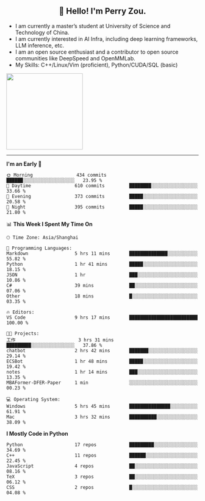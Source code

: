 <h2 align="center">👋 Hello! I'm Perry Zou.</h2>

- I am currently a master’s student at University of Science and Technology of China.
- I am currently interested in AI Infra, including deep learning frameworks, LLM inference, etc.
- I am an open source enthusiast and a contributor to open source communities like DeepSpeed and OpenMMLab.
- My Skills: C++/Linux/Vim (proficient), Python/CUDA/SQL (basic)

<img height=200 align="center" src="https://github-readme-stats.vercel.app/api?username=zonepg" />

-------

<!--START_SECTION:waka-->
**I'm an Early 🐤** 

```text
🌞 Morning                434 commits         ██████░░░░░░░░░░░░░░░░░░░   23.95 % 
🌆 Daytime                610 commits         ████████░░░░░░░░░░░░░░░░░   33.66 % 
🌃 Evening                373 commits         █████░░░░░░░░░░░░░░░░░░░░   20.58 % 
🌙 Night                  395 commits         █████░░░░░░░░░░░░░░░░░░░░   21.80 % 
```


📊 **This Week I Spent My Time On** 

```text
🕑︎ Time Zone: Asia/Shanghai

💬 Programming Languages: 
Markdown                 5 hrs 11 mins       ██████████████░░░░░░░░░░░   55.82 % 
Python                   1 hr 41 mins        █████░░░░░░░░░░░░░░░░░░░░   18.15 % 
JSON                     1 hr                ███░░░░░░░░░░░░░░░░░░░░░░   10.86 % 
C#                       39 mins             ██░░░░░░░░░░░░░░░░░░░░░░░   07.06 % 
Other                    18 mins             █░░░░░░░░░░░░░░░░░░░░░░░░   03.35 % 

🔥 Editors: 
VS Code                  9 hrs 17 mins       █████████████████████████   100.00 % 

🐱‍💻 Projects: 
工作                       3 hrs 31 mins       █████████░░░░░░░░░░░░░░░░   37.86 % 
chatbot                  2 hrs 42 mins       ███████░░░░░░░░░░░░░░░░░░   29.14 % 
ECSBot                   1 hr 48 mins        █████░░░░░░░░░░░░░░░░░░░░   19.42 % 
notes                    1 hr 14 mins        ███░░░░░░░░░░░░░░░░░░░░░░   13.35 % 
MBAFormer-DFER-Paper     1 min               ░░░░░░░░░░░░░░░░░░░░░░░░░   00.23 % 

💻 Operating System: 
Windows                  5 hrs 45 mins       ███████████████░░░░░░░░░░   61.91 % 
Mac                      3 hrs 32 mins       ██████████░░░░░░░░░░░░░░░   38.09 % 
```

**I Mostly Code in Python** 

```text
Python                   17 repos            █████████░░░░░░░░░░░░░░░░   34.69 % 
C++                      11 repos            ██████░░░░░░░░░░░░░░░░░░░   22.45 % 
JavaScript               4 repos             ██░░░░░░░░░░░░░░░░░░░░░░░   08.16 % 
TeX                      3 repos             ██░░░░░░░░░░░░░░░░░░░░░░░   06.12 % 
CSS                      2 repos             █░░░░░░░░░░░░░░░░░░░░░░░░   04.08 % 
```




<!--END_SECTION:waka-->
